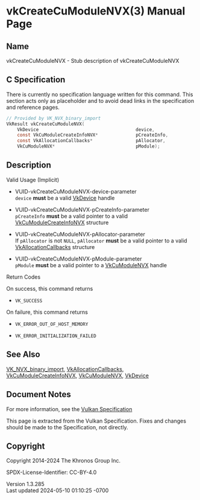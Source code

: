 # vkCreateCuModuleNVX(3) Manual Page

## Name

vkCreateCuModuleNVX - Stub description of vkCreateCuModuleNVX



## <a href="#_c_specification" class="anchor"></a>C Specification

There is currently no specification language written for this command.
This section acts only as placeholder and to avoid dead links in the
specification and reference pages.

``` c
// Provided by VK_NVX_binary_import
VkResult vkCreateCuModuleNVX(
    VkDevice                                    device,
    const VkCuModuleCreateInfoNVX*              pCreateInfo,
    const VkAllocationCallbacks*                pAllocator,
    VkCuModuleNVX*                              pModule);
```

## <a href="#_description" class="anchor"></a>Description

Valid Usage (Implicit)

- <a href="#VUID-vkCreateCuModuleNVX-device-parameter"
  id="VUID-vkCreateCuModuleNVX-device-parameter"></a>
  VUID-vkCreateCuModuleNVX-device-parameter  
  `device` **must** be a valid [VkDevice](https://registry.khronos.org/vulkan/specs/1.3-extensions/man/html/VkDevice.html) handle

- <a href="#VUID-vkCreateCuModuleNVX-pCreateInfo-parameter"
  id="VUID-vkCreateCuModuleNVX-pCreateInfo-parameter"></a>
  VUID-vkCreateCuModuleNVX-pCreateInfo-parameter  
  `pCreateInfo` **must** be a valid pointer to a valid
  [VkCuModuleCreateInfoNVX](https://registry.khronos.org/vulkan/specs/1.3-extensions/man/html/VkCuModuleCreateInfoNVX.html) structure

- <a href="#VUID-vkCreateCuModuleNVX-pAllocator-parameter"
  id="VUID-vkCreateCuModuleNVX-pAllocator-parameter"></a>
  VUID-vkCreateCuModuleNVX-pAllocator-parameter  
  If `pAllocator` is not `NULL`, `pAllocator` **must** be a valid
  pointer to a valid [VkAllocationCallbacks](https://registry.khronos.org/vulkan/specs/1.3-extensions/man/html/VkAllocationCallbacks.html)
  structure

- <a href="#VUID-vkCreateCuModuleNVX-pModule-parameter"
  id="VUID-vkCreateCuModuleNVX-pModule-parameter"></a>
  VUID-vkCreateCuModuleNVX-pModule-parameter  
  `pModule` **must** be a valid pointer to a
  [VkCuModuleNVX](https://registry.khronos.org/vulkan/specs/1.3-extensions/man/html/VkCuModuleNVX.html) handle

Return Codes

On success, this command returns  
- `VK_SUCCESS`

On failure, this command returns  
- `VK_ERROR_OUT_OF_HOST_MEMORY`

- `VK_ERROR_INITIALIZATION_FAILED`

## <a href="#_see_also" class="anchor"></a>See Also

[VK_NVX_binary_import](https://registry.khronos.org/vulkan/specs/1.3-extensions/man/html/VK_NVX_binary_import.html),
[VkAllocationCallbacks](https://registry.khronos.org/vulkan/specs/1.3-extensions/man/html/VkAllocationCallbacks.html),
[VkCuModuleCreateInfoNVX](https://registry.khronos.org/vulkan/specs/1.3-extensions/man/html/VkCuModuleCreateInfoNVX.html),
[VkCuModuleNVX](https://registry.khronos.org/vulkan/specs/1.3-extensions/man/html/VkCuModuleNVX.html), [VkDevice](https://registry.khronos.org/vulkan/specs/1.3-extensions/man/html/VkDevice.html)

## <a href="#_document_notes" class="anchor"></a>Document Notes

For more information, see the <a
href="https://registry.khronos.org/vulkan/specs/1.3-extensions/html/vkspec.html#vkCreateCuModuleNVX"
target="_blank" rel="noopener">Vulkan Specification</a>

This page is extracted from the Vulkan Specification. Fixes and changes
should be made to the Specification, not directly.

## <a href="#_copyright" class="anchor"></a>Copyright

Copyright 2014-2024 The Khronos Group Inc.

SPDX-License-Identifier: CC-BY-4.0

Version 1.3.285  
Last updated 2024-05-10 01:10:25 -0700
